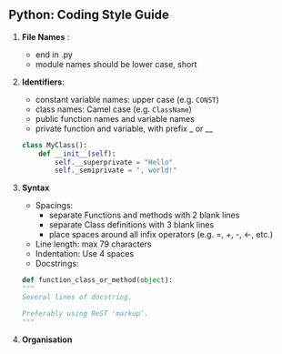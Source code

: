 ## Python: Coding Style Guide 


1. **File Names** : 
   * end in .py 
   * module names should be lower case, short 
2. **Identifiers**: 
   * constant variable names: upper case (e.g. `CONST`)
   * class names: Camel case (e.g. `ClassName`) 
   * public function names and variable names 
   * private function and variable, with prefix _ or __
   ```python 
   class MyClass():
       def __init__(self):
           self.__superprivate = "Hello"
           self._semiprivate = ", world!"
   ``` 
   
   
3. **Syntax** 
    * Spacings:  
      * separate Functions and methods with 2 blank lines
      * separate Class definitions with 3 blank lines
      * place spaces around all infix operators (e.g. =, +, -, <-, etc.) 
    * Line length:  max 79 characters 
    * Indentation: Use 4 spaces  
    * Docstrings: 
    ```python 
    def function_class_or_method(object):
    """
    Several lines of docstring.

    Preferably using ReST 'markup'.
    """
    ```
    
 4. **Organisation**
    




